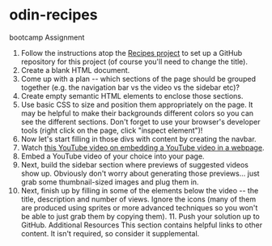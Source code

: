 # odin-recipes
bootcamp
Assignment
1. Follow the instructions atop the [Recipes project](/courses/foundations/lessons/recipes) to set up a GitHub repository for this project (of course you'll need to change the title). 
2. Create a blank HTML document. 
3. Come up with a plan -- which sections of the page should be grouped together (e.g. the navigation bar vs the video vs the sidebar etc)?
4. Create empty semantic HTML elements to enclose those sections. 
5. Use basic CSS to size and position them appropriately on the page. It may be helpful to make their backgrounds different colors so you can see the different sections. 
Don't forget to use your browser's developer tools (right click on the page, click "inspect element")! 
6. Now let's start filling in those divs with content by creating the navbar. 
7. Watch [this YouTube video on embedding a YouTube video in a webpage](https://www.youtube.com/watch?v=lJIrF4YjHfQ&feature=emb_title). 
8. Embed a YouTube video of your choice into your page. 
9. Next, build the sidebar section where previews of suggested videos show up. Obviously don't worry about generating those previews... just grab some thumbnail-sized images and plug them in. 
10. Next, finish up by filling in some of the elements below the video -- the title, description and number of views. Ignore the icons (many of them are produced using sprites or more advanced 
techniques so you won't be able to just grab them by copying them). 11. Push your solution up to GitHub.
Additional Resources
This section contains helpful links to other content. It isn't required, so consider it supplemental.
